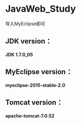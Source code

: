 # JavaWeb_Study

导入MyEclipse即可


<h2>JDK version：</h2>
<h4>JDK 1.7.0_05</h4>


<h2>MyEclipse version：</h2>
<h4>myeclipse-2015-stable-2.0</h4>


<h2>Tomcat version：</h2>
<h4>apache-tomcat-7.0.52</h4>
